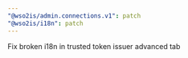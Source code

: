 ```yaml
---
"@wso2is/admin.connections.v1": patch
"@wso2is/i18n": patch
---
```


Fix broken i18n in trusted token issuer advanced tab
